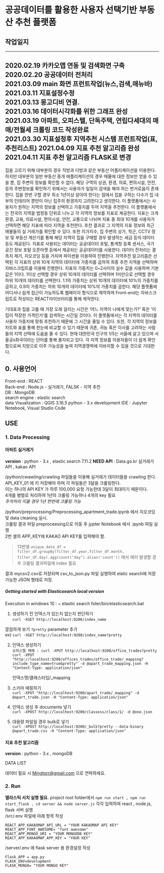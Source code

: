 # 공공데이터를 활용한 사용자 선택기반 부동산 추천 플랫폼

## 작업일지

---

2020.02.19 카카오맵 연동 및 검색화면 구축  
2020.02.20 공공데이터 전처리  
2021.03.09 main 화면 프런트작업(뉴스,검색,매뉴바)  
2021.03.11 지표설정수정  
2021.03.13 몽고디비 연결.  
2021.03.16 데이터시각화를 위한 그래프 완성  
2021.03.19 아파트, 오피스텔, 단독주택, 연립다세대의 매매/전월세 크롤링 코드 작성완료  
2021.03.30 지표설정후 지역추천 시스템 프런트작업(표,추천리스트)
2021.04.09 지표 추천 알고리즘 완성  
2021.04.11 지표 추천 알고리즘 FLASK로 변경
---

집을 고르기 위해 대부분의 경우 직방과 다방과 같은 부동산 어플리케이션을 이용한다. 하지만 대부분의 일반 부동산 중개 애플리케이션의 경우 매물에 대한 정보만 얻을 수 있을 뿐, 집 주변의 정보를 확인할 수 없다. 해당 구역의 상권, 환경, 의료, 편의시설, 안전, 등의 주변정보를 확인하기 위해서는 사용자가 일일이 검색을 해야 하는 번거로움이 존재한다. 집을 한번 구할 경우 최소 1년이상 살아야 한다는 점에서 집을 구하는 다수가 집 내부의 인테리어 뿐만이 아닌 집주의 환경까지 고려한다고 생각한다. 이 플랫폼에서는 사용자가 원하는 지역의 정보를 선택하고 가중치를 두어 지역을 추천한다.
 이 플랫폼에서는 전국의 지역을 법정동 단위로 나누고 각 지역의 정보를 지표로 제공한다. 지표는 크게 환경, 교육, 의료시설, 편의시설, 안전, 교통으로 나뉘며 지표 중 최대 10개를 사용자가 선택하면 해당 지표에 따라 지역을 추천한다. 추천 결과로 그 지역의 지표 정보와 최근 매물들의 실 거래가를 확인할 수 있다. 또한 지가지수, 집 주변의 상가, 학군, CCTV 정보 및 부동산 계산기를 통해 해당 지역의 집을 구매할 경우 발생하는 세금 등의 데이터 등도 제공된다. 지표로 사용되는 데이터는 공공데이터 포털, 통계청 등록 센서스, 국가 공간 정보 포털 오픈마켓 등에서 제공되는 공공데이터를 사용한다. 데이터 전처리는 결측치 제거, 지오코딩 등을 거치며 파이썬을 이용하여 진행한다. 지역추천 알고리즘은 선택된 각 지표의 상위 10개 지역의 데이터에 가중치를 곱하여 최종 추천 지역을 선택하며 자바스크립트를 이용해 진행한다. 지표의 가중치는 0~2사이의 실수 값을 사용하며 기본값은 1이다. 1이상 선택할 경우 상위 10개의 데이터를 선택하며 1미만으로 선택할 경우 하위 10개의 데이터를 선택한다. 1.1의 가중치는 상위 10개의 데이터에 10%의 가중치를 곱하고, 0.9의 가중치는 하위 10개의 데이터에 10%의 가중치를 곱한다. 해당 플랫폼에 어디서나 쉽게 접근이 가능하도록 웹페이지 형식으로 제작하며 Front-end는 자바스크립트로 작성되는 REACT라이브러리를 통해 제작한다. 
 
 
기대효과
 집을 고를 때 가장 오래 걸리는 시간은 ‘어느 지역이 나에게 맞는가?’ 혹은 ‘이 집이 적장한 가격인가’를 검색하는 시간일 것이다. 이 플랫폼에서는 각 지역의 데이터를 사용자 가중치에 맞춰 추천하기 때문에 그 시간을 줄일 수 있다. 또한, 각 지역의 정보를 차트와 표를 통해 한눈에 비교할 수 있기 때문에 귀촌, 귀농 혹은 이사를 고려하는 사람들의 지역 선택에 도움을 줄 수 있다.  현재 대한민국 인구의 1/5는 서울에 살고 있으며 서울공s화국이라는 단어를 통해 풍자되고 있다. 각 지역 정보를 이용자들이 더 쉽게 확인함으로써 지방으로 이주 가능성을 높여 지역경쟁력에 이바지할 수 있을 것으로 기대한다.


## 0. 사용언어

Front-end : REACT  
Back-end : Node.js - 실거래가, FALSK - 지역 추천  
DB : MongoDB  
search engine : elastic search  
data Visualization : QGIS 3.16.5
python - 3.x
development IDE : Jupyter Notebook, Visual Studio Code
## USE

### 1. Data Processing

#### 아파트 실거래가
**version**  : python  - 3.x  ,   elastic search 7.11.2
**NEED API** : Data.go.kr 실거래가 API   ,   kakao API

/python/cwawling/crawling 파일들을 이용해 실거래가 데이터들을 crawling 한다.   
API_KEY_01 에 키 저장해야 하며 각 파일들은 3달을 크롤링한다.   
이는 하나의 API KEY 가 하루 100,000 요청 가능한데 3달이 최대이기 때문이다.     
4개를 병렬로 처리하여 1년의 크롤링 가능하나 4개의 key 필요  
*주석처리 지울 경우 1년 한번에 크롤링 가능*


/python/preprocessing/Preprocessing_apartment_trade.ipynb 에서 지오코딩 및 data cleaning 실시.   
크롤링 결과 파일 preproceesing으로 이동 후 jypter Notebook 에서 .ipynb 파일 실행  
2번 셀의 APP_KEY에 KAKAO API KEY를 입력해야 함.

> 13번셀 `unique_date_df = filter_df.groupBy(filter_df.year,filter_df.month, filter_df.day).agg(count("day").alias('count'))` 에서 에러 발생할 경우 크롤링 결과파일에 index 필요  

결과 mycsv2.csv로 저장되며 csv_to_json.py 파일 실행하여 elatic search에 저장가능한 JSON 형태로 저장.  

##### Getting started with Elasticsearch local version  

Execution in windows 10 : ~ elastic search foler/bin/elasticsearch.bat 

1. 생성하기 전 인덱스가 있는지 없는지 판단하기  
   `curl -XGET http://localhost:9200/index_name`  

깔끔하게 보기 `?pretty` parameter 추가  
ex) `curl -XGET http://localhost:9200/index_name?pretty`

2. 인덱스 생성하기  
    `오피스텔 매매 : curl -XPUT http://localhost:9200/office_trades?pretty`  
    `curl -XPUT "http://localhost:9200/offices_trades/office_trade/_mapping?include_type_name=true&pretty" -d @apart_trade_mapping.json -H "Content-Type: application/json" `

    인덱스명/클래스타입/\_mapping

3. 스키마 매핑하기  
   `curl -XPUT "http://localhost:9200/apart_trade/_mapping" -d @apart_trade.json -H "Content-Type: application/json"`

4. 인덱스 생성 후 documents 넣기   
   `curl -XPOST http://localhost:9200/classess/class/1/ -d @one.json`

5. 대용량 파일일 경우 bulk로 넣기  
   `curl -XPOST http://localhost:9200/_bulk?pretty --data-binary @apart_trade.csv -H "Content-Type: application/json" `


#### 지표 추천 알고리즘
**version**  : python  - 3.x  ,   mongoDB

DATA LIST


데이터 필요 시 Mingtorr@gmail.com 으로 연락하세요.


### 2. Run

**엘라스틱 서치 실행 필요.** project root folder에서 `npm run start , npm run start_flask , cd server && node server.js` 각각 입력하여 react , node.js, flask 서버 실행  
/src/.env 파일에 아래 항목 작성
```
REACT_APP_KAKAOMAP_API_URL = "YOUR KAKAOMAP API KEY"
REACT_APP_FONT_AWESOME= "font awesome"
REACT_APP_MONGO_URI = "YOUR MONGODB KEY"
REACT_APP_KAKAOMAP_APP_KEY = "YOUR KEY"
```

/server/.env 에 flask server 용 환경설정 작성
```
Flask_APP = app.py
FLASK_ENV=development
FLASK_MONGO= "YOUR MONGO KEY"
```







